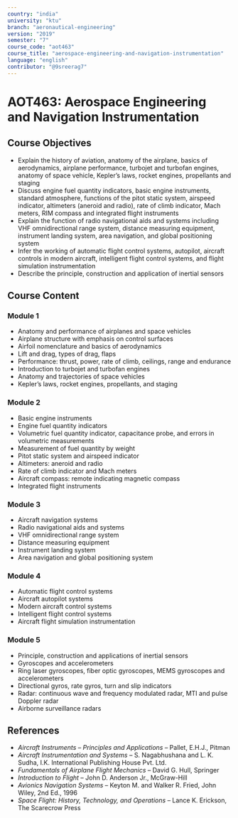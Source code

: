 ```yaml
---
country: "india"
university: "ktu"
branch: "aeronautical-engineering"
version: "2019"
semester: "7"
course_code: "aot463"
course_title: "aerospace-engineering-and-navigation-instrumentation"
language: "english"
contributor: "@9sreerag7"
---
```


# AOT463: Aerospace Engineering and Navigation Instrumentation

## Course Objectives

- Explain the history of aviation, anatomy of the airplane, basics of aerodynamics, airplane performance, turbojet and turbofan engines, anatomy of space vehicle, Kepler’s laws, rocket engines, propellants and staging  
- Discuss engine fuel quantity indicators, basic engine instruments, standard atmosphere, functions of the pitot static system, airspeed indicator, altimeters (aneroid and radio), rate of climb indicator, Mach meters, RIM compass and integrated flight instruments  
- Explain the function of radio navigational aids and systems including VHF omnidirectional range system, distance measuring equipment, instrument landing system, area navigation, and global positioning system  
- Infer the working of automatic flight control systems, autopilot, aircraft controls in modern aircraft, intelligent flight control systems, and flight simulation instrumentation  
- Describe the principle, construction and application of inertial sensors  

## Course Content

### Module 1

- Anatomy and performance of airplanes and space vehicles  
- Airplane structure with emphasis on control surfaces  
- Airfoil nomenclature and basics of aerodynamics  
- Lift and drag, types of drag, flaps  
- Performance: thrust, power, rate of climb, ceilings, range and endurance  
- Introduction to turbojet and turbofan engines  
- Anatomy and trajectories of space vehicles  
- Kepler’s laws, rocket engines, propellants, and staging  

### Module 2

- Basic engine instruments  
- Engine fuel quantity indicators  
- Volumetric fuel quantity indicator, capacitance probe, and errors in volumetric measurements  
- Measurement of fuel quantity by weight  
- Pitot static system and airspeed indicator  
- Altimeters: aneroid and radio  
- Rate of climb indicator and Mach meters  
- Aircraft compass: remote indicating magnetic compass  
- Integrated flight instruments  

### Module 3

- Aircraft navigation systems  
- Radio navigational aids and systems  
- VHF omnidirectional range system  
- Distance measuring equipment  
- Instrument landing system  
- Area navigation and global positioning system  

### Module 4

- Automatic flight control systems  
- Aircraft autopilot systems  
- Modern aircraft control systems  
- Intelligent flight control systems  
- Aircraft flight simulation instrumentation  

### Module 5

- Principle, construction and applications of inertial sensors  
- Gyroscopes and accelerometers  
- Ring laser gyroscopes, fiber optic gyroscopes, MEMS gyroscopes and accelerometers  
- Directional gyros, rate gyros, turn and slip indicators  
- Radar: continuous wave and frequency modulated radar, MTI and pulse Doppler radar  
- Airborne surveillance radars  

## References

- *Aircraft Instruments – Principles and Applications* – Pallet, E.H.J., Pitman  
- *Aircraft Instrumentation and Systems* – S. Nagabhushana and L. K. Sudha, I.K. International Publishing House Pvt. Ltd.  
- *Fundamentals of Airplane Flight Mechanics* – David G. Hull, Springer  
- *Introduction to Flight* – John D. Anderson Jr., McGraw-Hill  
- *Avionics Navigation Systems* – Keyton M. and Walker R. Fried, John Wiley, 2nd Ed., 1996  
- *Space Flight: History, Technology, and Operations* – Lance K. Erickson, The Scarecrow Press  
